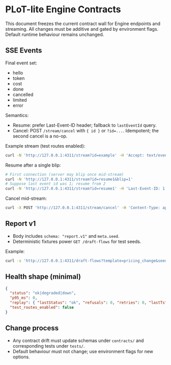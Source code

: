 # PLoT-lite Engine Contracts

This document freezes the current contract wall for Engine endpoints and streaming.
All changes must be additive and gated by environment flags. Default runtime behaviour remains unchanged.

## SSE Events

Final event set:
- hello
- token
- cost
- done
- cancelled
- limited
- error

Semantics:
- Resume: prefer Last-Event-ID header; fallback to `lastEventId` query.
- Cancel: POST `/stream/cancel` with `{ id }` or `?id=...`. Idempotent; the second cancel is a no-op.

Example stream (test routes enabled):

```bash
curl -N 'http://127.0.0.1:4311/stream?id=example' -H 'Accept: text/event-stream'
```

Resume after a single blip:

```bash
# First connection (server may blip once mid-stream)
curl -N 'http://127.0.0.1:4311/stream?id=resume1&blip=1'
# Suppose last event id was 1; resume from 2
curl -N 'http://127.0.0.1:4311/stream?id=resume1' -H 'Last-Event-ID: 1'
```

Cancel mid-stream:

```bash
curl -X POST 'http://127.0.0.1:4311/stream/cancel' -H 'Content-Type: application/json' -d '{"id":"job-1"}'
```

## Report v1

- Body includes `schema: "report.v1"` and `meta.seed`.
- Deterministic fixtures power `GET /draft-flows` for test seeds.

Example:

```bash
curl -s 'http://127.0.0.1:4311/draft-flows?template=pricing_change&seed=101' | jq '.schema, .meta.seed'
```

## Health shape (minimal)

```json
{
  "status": "ok|degraded|down",
  "p95_ms": 0,
  "replay": { "lastStatus": "ok", "refusals": 0, "retries": 0, "lastTs": "2025-01-01T00:00:00Z" },
  "test_routes_enabled": false
}
```

## Change process

- Any contract drift must update schemas under `contracts/` and corresponding tests under `tests/`.
- Default behaviour must not change; use environment flags for new options.
